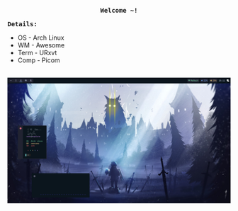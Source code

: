 <p align='center'>
  <samp><b>Welcome ~!</b></samp><br>
</p>

<p>
  <samp><b>Details:</b></samp>
</p>

- OS - Arch Linux
- WM - Awesome
- Term - URxvt
- Comp - Picom

<br>
<img src="https://github.com/N3k0Ch4n/Another_dotfiles/blob/main/20-05-22_15:11:37.png">
